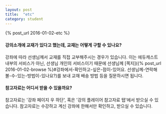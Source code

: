 ```yaml
---
layout: post
title:  "etc"
category: student
---
```

{% post_url 2016-01-02-etc %}

#### 강의소개에 교재가 있다고 했는데, 교재는 어떻게 구할 수 있나요?
강좌에 따라 선생님께서 교재를 직접 교부해주시는 경우가 있습니다.
이는 에듀캐스트 내부의 서비스가 아닌, 선생님 개인의 서비스이기 때문에 선생님께 [쪽지]({% post_url 2016-01-02-browse %}#강좌에서-확인하고-싶은-점이-있어요. 선생님께-연락해볼-수-있는-방법이-있나요?)를 보내 교재 배송 방법 등을 질문하시면 됩니다.

#### 참고자료는 어디서 받을 수 있을까요?
참고자료는 '강좌 페이지 우 하단', 혹은 '강의 플레이어 참고자료 탭'에서 받으실 수 있습니다.
참고자료는 수강하고 계신 강좌에 한해서만 확인하고, 받으실 수 있습니다.
